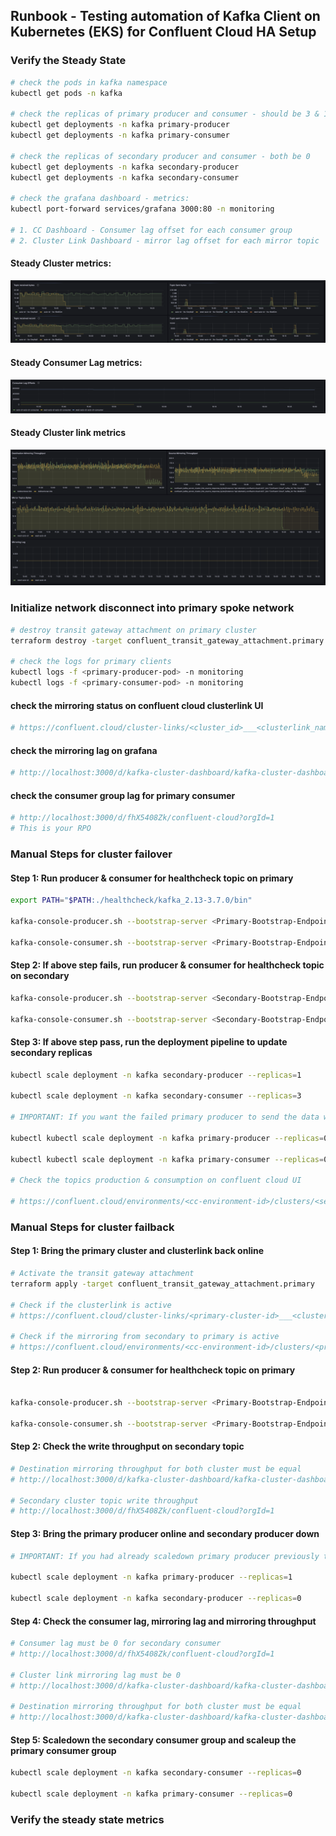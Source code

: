 ## Runbook - Testing automation of Kafka Client on Kubernetes (EKS) for Confluent Cloud HA Setup

### Verify the Steady State
```bash
# check the pods in kafka namespace
kubectl get pods -n kafka

# check the replicas of primary producer and consumer - should be 3 & 1
kubectl get deployments -n kafka primary-producer
kubectl get deployments -n kafka primary-consumer

# check the replicas of secondary producer and consumer - both be 0 
kubectl get deployments -n kafka secondary-producer
kubectl get deployments -n kafka secondary-consumer

# check the grafana dashboard - metrics: 
kubectl port-forward services/grafana 3000:80 -n monitoring

# 1. CC Dashboard - Consumer lag offset for each consumer group 
# 2. Cluster Link Dashboard - mirror lag offset for each mirror topic
```

#### Steady Cluster metrics:
![alt text](./examples/cluster-metrics.png)

#### Steady Consumer Lag metrics: 
![alt text](./examples/consumer-lag-offset.png)

#### Steady Cluster link metrics
![alt text](./examples/clusterlink-metrics.png)

### Initialize network disconnect into primary spoke network
```bash
# destroy transit gateway attachment on primary cluster
terraform destroy -target confluent_transit_gateway_attachment.primary

# check the logs for primary clients
kubectl logs -f <primary-producer-pod> -n monitoring
kubectl logs -f <primary-consumer-pod> -n monitoring
```

#### check the mirroring status on confluent cloud clusterlink UI
```bash
# https://confluent.cloud/cluster-links/<cluster_id>___<clusterlink_name>/overview
```
#### check the mirroring lag on grafana
```bash
# http://localhost:3000/d/kafka-cluster-dashboard/kafka-cluster-dashboard?orgId=1
```

#### check the consumer group lag for primary consumer
```bash
# http://localhost:3000/d/fhX5408Zk/confluent-cloud?orgId=1
# This is your RPO
```

### Manual Steps for cluster failover

#### Step 1:  Run producer & consumer for healthcheck topic on primary
```bash
export PATH="$PATH:./healthcheck/kafka_2.13-3.7.0/bin"

kafka-console-producer.sh --bootstrap-server <Primary-Bootstrap-Endpoint> --topic healthcheck --producer.config properties/producer-primary.properties

kafka-console-consumer.sh --bootstrap-server <Primary-Bootstrap-Endpoint> --topic healthcheck --from-beginning --max-messages 1 --consumer.config properties/consumer-primary.properties
```

#### Step 2:  If above step fails, run producer & consumer for healthcheck topic on secondary
```bash
kafka-console-producer.sh --bootstrap-server <Secondary-Bootstrap-Endpoint> --topic healthcheck --producer.config properties/producer-secondary.properties

kafka-console-consumer.sh --bootstrap-server <Secondary-Bootstrap-Endpoint> --topic healthcheck --from-beginning --max-messages 1 --consumer.config properties/consumer-secondary.properties
```

#### Step 3: If above step pass, run the deployment pipeline to update secondary replicas

```bash
kubectl scale deployment -n kafka secondary-producer --replicas=1 

kubectl scale deployment -n kafka secondary-consumer --replicas=3

# IMPORTANT: If you want the failed primary producer to send the data when primary comes back online, then DON'T scaledown the primary-producer. This would make sure ATLEAT ONCE consistency semantics. If you want ATMOST ONCE consistency, then scaledown the primary producer.

kubectl kubectl scale deployment -n kafka primary-producer --replicas=0

kubectl kubectl scale deployment -n kafka primary-consumer --replicas=0

# Check the topics production & consumption on confluent cloud UI

# https://confluent.cloud/environments/<cc-environment-id>/clusters/<secondary-cluster-id>/topics/auto-dr/overview
```

### Manual Steps for cluster failback

#### Step 1: Bring the primary cluster and clusterlink back online

```bash
# Activate the transit gateway attachment 
terraform apply -target confluent_transit_gateway_attachment.primary

# Check if the clusterlink is active
# https://confluent.cloud/cluster-links/<primary-cluster-id>___<clusterlink-name>/overview

# Check if the mirroring from secondary to primary is active 
# https://confluent.cloud/environments/<cc-environment-id>/clusters/<primary-cluster-id>/topics/west-auto-dr/overview
```

#### Step 2:  Run producer & consumer for healthcheck topic on primary
```bash

kafka-console-producer.sh --bootstrap-server <Primary-Bootstrap-Endpoint> --topic healthcheck --producer.config properties/producer-primary.properties

kafka-console-consumer.sh --bootstrap-server <Primary-Bootstrap-Endpoint> --topic healthcheck --from-beginning --max-messages 1 --consumer.config properties/consumer-primary.properties
```

#### Step 2: Check the write throughput on secondary topic 
```bash
# Destination mirroring throughput for both cluster must be equal
# http://localhost:3000/d/kafka-cluster-dashboard/kafka-cluster-dashboard?orgId=1

# Secondary cluster topic write throughput
# http://localhost:3000/d/fhX5408Zk/confluent-cloud?orgId=1
```
#### Step 3: Bring the primary producer online and secondary producer down
```bash
# IMPORTANT: If you had already scaledown primary producer previously to maintain ATMOST ONCE  consistency, then scaleup the producer. If you haven't scaledown it previously you would already have a running primary-producer that means you want ATLEAST ONCE consistency. However, in both cases secondary-producer has to be scaledown. 

kubectl scale deployment -n kafka primary-producer --replicas=1

kubectl scale deployment -n kafka secondary-producer --replicas=0
```

#### Step 4: Check the consumer lag, mirroring lag and mirroring throughput
```bash 
# Consumer lag must be 0 for secondary consumer
# http://localhost:3000/d/fhX5408Zk/confluent-cloud?orgId=1

# Cluster link mirroring lag must be 0 
# http://localhost:3000/d/kafka-cluster-dashboard/kafka-cluster-dashboard?orgId=1

# Destination mirroring throughput for both cluster must be equal
# http://localhost:3000/d/kafka-cluster-dashboard/kafka-cluster-dashboard?orgId=1
```

#### Step 5: Scaledown the secondary consumer group and scaleup the primary consumer group

```bash
kubectl scale deployment -n kafka secondary-consumer --replicas=0

kubectl scale deployment -n kafka primary-consumer --replicas=0
```

### Verify the steady state metrics
